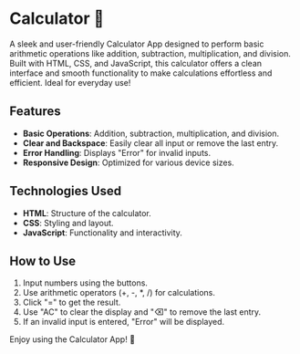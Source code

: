 # Calculator 🧮

A sleek and user-friendly Calculator App designed to perform basic arithmetic operations like addition, subtraction, multiplication, and division. Built with HTML, CSS, and JavaScript, this calculator offers a clean interface and smooth functionality to make calculations effortless and efficient. Ideal for everyday use!

## Features
- **Basic Operations**: Addition, subtraction, multiplication, and division.
- **Clear and Backspace**: Easily clear all input or remove the last entry.
- **Error Handling**: Displays "Error" for invalid inputs.
- **Responsive Design**: Optimized for various device sizes.

## Technologies Used
- **HTML**: Structure of the calculator.
- **CSS**: Styling and layout.
- **JavaScript**: Functionality and interactivity.

## How to Use
1. Input numbers using the buttons.
2. Use arithmetic operators (+, -, *, /) for calculations.
3. Click "=" to get the result.
4. Use "AC" to clear the display and "⌫" to remove the last entry.
5. If an invalid input is entered, "Error" will be displayed.

Enjoy using the Calculator App! 🧮
